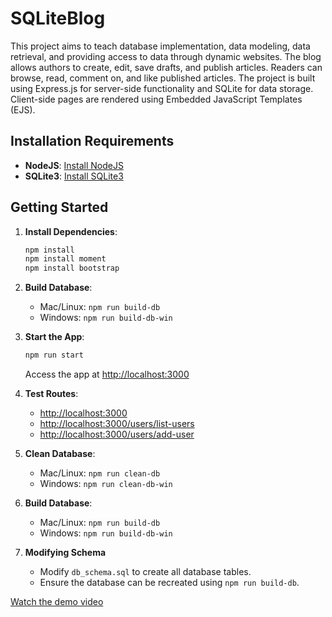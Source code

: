 # SQLiteBlog
This project aims to teach database implementation, data modeling, data retrieval, and providing access to data through dynamic websites. The blog allows authors to create, edit, save drafts, and publish articles. Readers can browse, read, comment on, and like published articles. The project is built using Express.js for server-side functionality and SQLite for data storage. Client-side pages are rendered using Embedded JavaScript Templates (EJS).

## Installation Requirements
- **NodeJS**: [Install NodeJS](https://nodejs.org/en/)
- **SQLite3**: [Install SQLite3](https://www.tutorialspoint.com/sqlite/sqlite_installation.htm)

## Getting Started
1. **Install Dependencies**:
   ```bash
   npm install
   npm install moment
   npm install bootstrap
   ```

2. **Build Database**:
   - Mac/Linux: `npm run build-db`
   - Windows: `npm run build-db-win`

3. **Start the App**:
   ```bash
   npm run start
   ```
   Access the app at [http://localhost:3000](http://localhost:3000)

4. **Test Routes**:
   - [http://localhost:3000](http://localhost:3000)
   - [http://localhost:3000/users/list-users](http://localhost:3000/users/list-users)
   - [http://localhost:3000/users/add-user](http://localhost:3000/users/add-user)

5. **Clean Database**:
   - Mac/Linux: `npm run clean-db`
   - Windows: `npm run clean-db-win`

6. **Build Database**:
   - Mac/Linux: `npm run build-db`
   - Windows: `npm run build-db-win`

7. **Modifying Schema**
   - Modify `db_schema.sql` to create all database tables.
   - Ensure the database can be recreated using `npm run build-db`.

[Watch the demo video](https://youtu.be/W7YTLWiYMbk)

